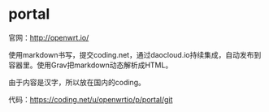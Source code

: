 # portal

官网：http://openwrt.io/

使用markdown书写，提交coding.net，通过daocloud.io持续集成，自动发布到容器里。使用Grav把markdown动态解析成HTML。

由于内容是汉字，所以放在国内的coding。

代码：https://coding.net/u/openwrtio/p/portal/git
